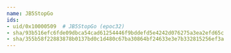 ```yaml
---
name: JB5StopGo
ids:
- uid/0x10000509  # JB5StopGo (epoc32)
- sha/93b516efc6fde09dbca54cad61254446f9bddefd5e4242d076275a3ea2efd65c  # JB5StopGo . kB (epoc32)
- sha/355b58f22883878b0137bd0c1d480c67ba30864bf24633e3e7b332815256ef3a  # JB5StopGo 17.3 kB (epoc32)
---
```

